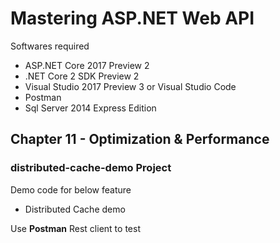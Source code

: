 # Mastering ASP.NET Web API

Softwares required

* ASP.NET Core 2017 Preview 2
* .NET Core 2 SDK Preview 2
* Visual Studio 2017 Preview 3 or Visual Studio Code
* Postman
* Sql Server 2014 Express Edition

## Chapter 11 - Optimization & Performance

### distributed-cache-demo Project

Demo code for below feature

* Distributed Cache demo



Use **Postman** Rest client to test
